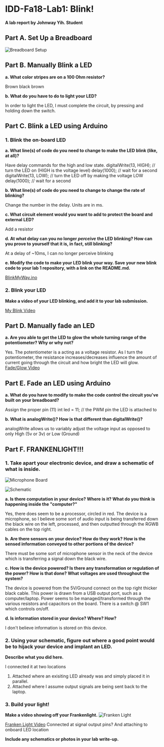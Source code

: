 # IDD-Fa18-Lab1: Blink!

**A lab report by Johnway Yih. Student**

## Part A. Set Up a Breadboard
![Breadboard Setup](https://github.com/JwayYih/IDD-Fa18-Lab1/blob/master/Breadboard%20Setup.jpg)

## Part B. Manually Blink a LED

**a. What color stripes are on a 100 Ohm resistor?**

Brown black brown
 
**b. What do you have to do to light your LED?**

In order to light the LED, I must complete the circuit, by pressing and holding down the switch.

## Part C. Blink a LED using Arduino

### 1. Blink the on-board LED

**a. What line(s) of code do you need to change to make the LED blink (like, at all)?**

Have delay commands for the high and low state.
  digitalWrite(13, HIGH);   // turn the LED on (HIGH is the voltage level)
  delay(1000);                       // wait for a second
  digitalWrite(13, LOW);    // turn the LED off by making the voltage LOW
  delay(1000);                       // wait for a second
  
**b. What line(s) of code do you need to change to change the rate of blinking?**

Change the number in the delay. Units are in ms.

**c. What circuit element would you want to add to protect the board and external LED?**
 
 Add a resistor
 
**d. At what delay can you no longer *perceive* the LED blinking? How can you prove to yourself that it is, in fact, still blinking?**

At a delay of ~10ms, I can no longer perceive blinking

**e. Modify the code to make your LED blink your way. Save your new blink code to your lab 1 repository, with a link on the README.md.**

[BlinkMyWay.ino](https://github.com/JwayYih/IDD-Fa18-Lab1/blob/master/BlinkMyWay.ino)

### 2. Blink your LED

**Make a video of your LED blinking, and add it to your lab submission.**

[My Blink Video](https://photos.app.goo.gl/5hWD3orHpzHwkZtq7)

## Part D. Manually fade an LED

**a. Are you able to get the LED to glow the whole turning range of the potentiometer? Why or why not?**

Yes.  The potentiometer is a acting as a voltage resistor.  As I turn the potentiometer, the resistance increases/decreases influence the amount of current going through the circuit and how bright the LED will glow. 
[Fade/Glow Video](https://photos.app.goo.gl/LDEgweeLkWETSJTz5)

## Part E. Fade an LED using Arduino

**a. What do you have to modify to make the code control the circuit you've built on your breadboard?**

Assign the proper pin (11)
int led = 11;           // the PWM pin the LED is attached to

**b. What is analogWrite()? How is that different than digitalWrite()?**

analogWrite allows us to variably adjust the voltage input as opposed to only High (5v or 3v) or Low (Ground)

## Part F. FRANKENLIGHT!!!

### 1. Take apart your electronic device, and draw a schematic of what is inside. 

![Microphone Board](https://github.com/JwayYih/IDD-Fa18-Lab1/blob/master/Microphone%20Board.jpg)

![Schematic](https://github.com/JwayYih/IDD-Fa18-Lab1/blob/master/Schematic%20Sketch.jpg)

**a. Is there computation in your device? Where is it? What do you think is happening inside the "computer?"**

Yes, there does seem to be a processor, circled in red.  The device is a microphone, so I believe some sort of audio input is being transferred down the black wire on the left, processed, and then outputted through the RGWB cables on the top right.

**b. Are there sensors on your device? How do they work? How is the sensed information conveyed to other portions of the device?**

There must be some sort of microphone sensor in the neck of the device which is transferring a signal down the black wire.

**c. How is the device powered? Is there any transformation or regulation of the power? How is that done? What voltages are used throughout the system?**

The device is powered from the 5V/Ground connect on the top right thicker black cable.  This power is drawn from a USB output port, such as a computer/laptop.  Power seems to be managed/transformed through the various resistors and capacitors on the board.  There is a switch @ SW1 which controls on/off.

**d. Is information stored in your device? Where? How?**

I don't believe information is stored on this device.

### 2. Using your schematic, figure out where a good point would be to hijack your device and implant an LED.

**Describe what you did here.**

I connected it at two locations
1) Attached where an exisiting LED already was and simply placed it in parallel.
2) Attached where I assume output signals are being sent back to the laptop.

### 3. Build your light!

**Make a video showing off your Frankenlight.**
![Franken Light](https://github.com/JwayYih/IDD-Fa18-Lab1/blob/master/Franken%20Light.jpg)

[Franken Light Video](https://photos.app.goo.gl/yomcpruqp3SwFURt8)
Connected at signal output pins? And attaching to onboard LED location

**Include any schematics or photos in your lab write-up.**
